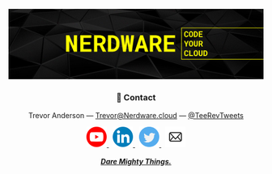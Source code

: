 <div align="center">

[![GitHub Org Profile Banner](./profile/nerdware_code_your_cloud_banner.png)](https://www.youtube.com/@nerdware-io)

### **💬 Contact**

Trevor Anderson — [Trevor@Nerdware.cloud](mailto:trevor@nerdware.cloud) — [@TeeRevTweets](https://twitter.com/teerevtweets)

  <a href="https://www.youtube.com/@nerdware-io">
    <img src="https://github.com/trevor-anderson/trevor-anderson/blob/main/assets/YouTube_icon_circle.svg" height="40" alt="Check out Nerdware on YouTube" />
  </a>
  &nbsp;
  <a href="https://www.linkedin.com/in/meet-trevor-anderson/">
    <img src="https://github.com/trevor-anderson/trevor-anderson/blob/main/assets/LinkedIn_icon_circle.svg" height="40" alt="Trevor Anderson's LinkedIn" />
  </a>
  &nbsp;
  <a href="https://twitter.com/TeeRevTweets">
    <img src="https://github.com/trevor-anderson/trevor-anderson/blob/main/assets/Twitter_icon_circle.svg" height="40" alt="Trevor Anderson's Twitter" />
  </a>
  &nbsp;
  <a href="mailto:trevor@nerdware.cloud">
    <img src="https://github.com/trevor-anderson/trevor-anderson/blob/main/assets/email_icon_circle.svg" height="40" alt="Email Trevor Anderson" />
  </a>
  <br><br>

  <a href="https://www.youtube.com/watch?v=GO5FwsblpT8">
    <strong><i>Dare Mighty Things.</i></strong>
  </a>

</div>
